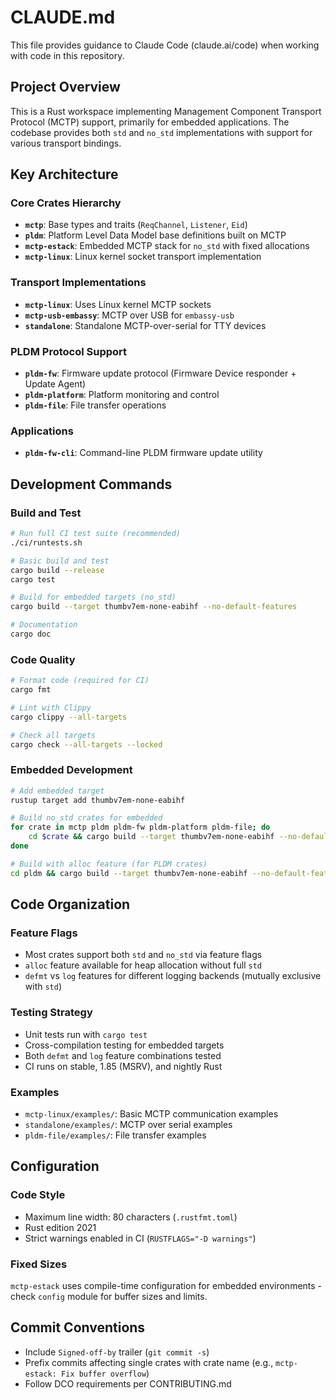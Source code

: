 # CLAUDE.md

This file provides guidance to Claude Code (claude.ai/code) when working with code in this repository.

## Project Overview

This is a Rust workspace implementing Management Component Transport Protocol (MCTP) support, primarily for embedded applications. The codebase provides both `std` and `no_std` implementations with support for various transport bindings.

## Key Architecture

### Core Crates Hierarchy
- **`mctp`**: Base types and traits (`ReqChannel`, `Listener`, `Eid`)
- **`pldm`**: Platform Level Data Model base definitions built on MCTP
- **`mctp-estack`**: Embedded MCTP stack for `no_std` with fixed allocations
- **`mctp-linux`**: Linux kernel socket transport implementation

### Transport Implementations
- **`mctp-linux`**: Uses Linux kernel MCTP sockets
- **`mctp-usb-embassy`**: MCTP over USB for `embassy-usb`
- **`standalone`**: Standalone MCTP-over-serial for TTY devices

### PLDM Protocol Support
- **`pldm-fw`**: Firmware update protocol (Firmware Device responder + Update Agent)
- **`pldm-platform`**: Platform monitoring and control
- **`pldm-file`**: File transfer operations

### Applications
- **`pldm-fw-cli`**: Command-line PLDM firmware update utility

## Development Commands

### Build and Test
```bash
# Run full CI test suite (recommended)
./ci/runtests.sh

# Basic build and test
cargo build --release
cargo test

# Build for embedded targets (no_std)
cargo build --target thumbv7em-none-eabihf --no-default-features

# Documentation
cargo doc
```

### Code Quality
```bash
# Format code (required for CI)
cargo fmt

# Lint with Clippy
cargo clippy --all-targets

# Check all targets
cargo check --all-targets --locked
```

### Embedded Development
```bash
# Add embedded target
rustup target add thumbv7em-none-eabihf

# Build no_std crates for embedded
for crate in mctp pldm pldm-fw pldm-platform pldm-file; do
    cd $crate && cargo build --target thumbv7em-none-eabihf --no-default-features
done

# Build with alloc feature (for PLDM crates)
cd pldm && cargo build --target thumbv7em-none-eabihf --no-default-features --features alloc
```

## Code Organization

### Feature Flags
- Most crates support both `std` and `no_std` via feature flags
- `alloc` feature available for heap allocation without full `std`
- `defmt` vs `log` features for different logging backends (mutually exclusive with `std`)

### Testing Strategy
- Unit tests run with `cargo test`
- Cross-compilation testing for embedded targets
- Both `defmt` and `log` feature combinations tested
- CI runs on stable, 1.85 (MSRV), and nightly Rust

### Examples
- `mctp-linux/examples/`: Basic MCTP communication examples
- `standalone/examples/`: MCTP over serial examples
- `pldm-file/examples/`: File transfer examples

## Configuration

### Code Style
- Maximum line width: 80 characters (`.rustfmt.toml`)
- Rust edition 2021
- Strict warnings enabled in CI (`RUSTFLAGS="-D warnings"`)

### Fixed Sizes
`mctp-estack` uses compile-time configuration for embedded environments - check `config` module for buffer sizes and limits.

## Commit Conventions

- Include `Signed-off-by` trailer (`git commit -s`)
- Prefix commits affecting single crates with crate name (e.g., `mctp-estack: Fix buffer overflow`)
- Follow DCO requirements per CONTRIBUTING.md